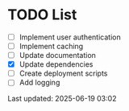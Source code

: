 # TODO List

- [ ] Implement user authentication
- [ ] Implement caching
- [ ] Update documentation
- [x] Update dependencies
- [ ] Create deployment scripts
- [ ] Add logging

Last updated: 2025-06-19 03:02
